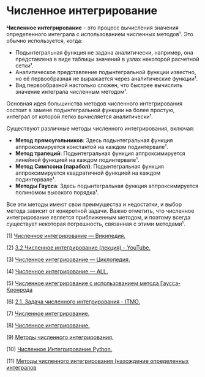 # Численное интегрирование 

**Численное интегрирование** - это процесс вычисления значения определенного интеграла с использованием численных методов¹. Это обычно используется, когда:
- Подынтегральная функция не задана аналитически, например, она представлена в виде таблицы значений в узлах некоторой расчетной сетки¹.
- Аналитическое представление подынтегральной функции известно, но её первообразная не выражается через аналитические функции¹.
- Вид первообразной настолько сложен, что быстрее вычислить значение интеграла численным методом¹.

Основная идея большинства методов численного интегрирования состоит в замене подынтегральной функции на более простую, интеграл от которой легко вычисляется аналитически¹.

Существуют различные методы численного интегрирования, включая:
- **Метод прямоугольников**: Здесь подынтегральная функция аппроксимируется константой на каждом подинтервале¹.
- **Метод трапеций**: Подынтегральная функция аппроксимируется линейной функцией на каждом подинтервале¹.
- **Метод Симпсона (парабол)**: Подынтегральная функция аппроксимируется квадратичной функцией на каждом подинтервале¹.
- **Методы Гаусса**: Здесь подынтегральная функция аппроксимируется полиномом высокого порядка¹.

Все эти методы имеют свои преимущества и недостатки, и выбор метода зависит от конкретной задачи. Важно отметить, что численное интегрирование является приближенным методом, и поэтому всегда существует некоторая погрешность, связанная с этими методами¹.

(1) [Численное интегрирование — Википедия.]( https://ru.wikipedia.org/wiki/%D0%A7%D0%B8%D1%81%D0%BB%D0%B5%D0%BD%D0%BD%D0%BE%D0%B5_%D0%B8%D0%BD%D1%82%D0%B5%D0%B3%D1%80%D0%B8%D1%80%D0%BE%D0%B2%D0%B0%D0%BD%D0%B8%D0%B5)

(2) [3.2 Численное интегрирование (лекция) - YouTube.](https://www.youtube.com/watch?v=W0j7ABiGL-E)

(3) [Численное интегрирование — Циклопедия. ](https://cyclowiki.org/wiki/%D0%A7%D0%B8%D1%81%D0%BB%D0%B5%D0%BD%D0%BD%D0%BE%D0%B5_%D0%B8%D0%BD%D1%82%D0%B5%D0%B3%D1%80%D0%B8%D1%80%D0%BE%D0%B2%D0%B0%D0%BD%D0%B8%D0%B5)

(4) [Численное интегрирование — ALL. ](https://allll.net/wiki/%D0%A7%D0%B8%D1%81%D0%BB%D0%B5%D0%BD%D0%BD%D0%BE%D0%B5_%D0%B8%D0%BD%D1%82%D0%B5%D0%B3%D1%80%D0%B8%D1%80%D0%BE%D0%B2%D0%B0%D0%BD%D0%B8%D0%B5)

(5) [Численное интегрирование с использованием метода Гаусса-Кронрода](https://scienceforum.ru/2024/article/2018036558)

(6) [2.1. Задача численного интегрирования - ITMO.](http://aco.ifmo.ru/el_books/numerical_methods/lectures/glava2_1.html)

(7) [Численное интегрирование. ](http://solidstate.petrsu.ru/p/tutorial/meth_calc/files/04.shtml)

(8) [Численное интегрирование. ](https://bing.com/search?q=%d0%bc%d0%b5%d1%82%d0%be%d0%b4%d1%8b+%d1%87%d0%b8%d1%81%d0%bb%d0%b5%d0%bd%d0%bd%d0%be%d0%b3%d0%be+%d0%b8%d0%bd%d1%82%d0%b5%d0%b3%d1%80%d0%b8%d1%80%d0%be%d0%b2%d0%b0%d0%bd%d0%b8%d1%8f)

(9) [Методы численного интегрирования. ](https://ikt.muctr.ru/images/inform_new/lec1.pdf.)

(10) [Численное Интегрирование Python. ](https://pygame.ru/blog/chislennoe-integrirovanie-python.php)

(11) [Методы численного интегрирования (нахождение определенных интегралов](https://ppt-online.org/128927)